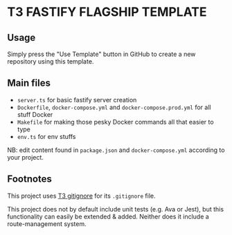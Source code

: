 # T3 FASTIFY FLAGSHIP TEMPLATE

## Usage

Simply press the "Use Template" button in GitHub to create a new repository using this template.

## Main files

- `server.ts` for basic fastify server creation
- `Dockerfile`, `docker-compose.yml` and `docker-compose.prod.yml` for all stuff Docker
- `Makefile` for making those pesky Docker commands all that easier to type
- `env.ts` for env stuffs

NB: edit content found in `package.json` and `docker-compose.yml` according to your project.

## Footnotes

This project uses [T3 gitignore](https://github.com/t3mplates/gitignore) for its `.gitignore` file.

This project does not by default include unit tests (e.g. Ava or Jest), but this functionality can easily be extended & added. Neither does it include a route-management system.
